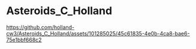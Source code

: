 # Asteroids_C_Holland


https://github.com/holland-cw3/Asteroids_C_Holland/assets/101285025/45c61835-4e0b-4ca8-bae6-75e1bbf668c2


